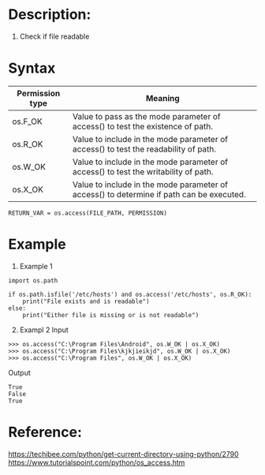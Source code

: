 # Description:
1. Check if file readable

# Syntax
|Permission type| Meaning|
|---------------|---------|
|os.F_OK        | Value to pass as the mode parameter of access() to test the existence of path.|
|os.R_OK        | Value to include in the mode parameter of access() to test the readability of path.| 
|os.W_OK        | Value to include in the mode parameter of access() to test the writability of path.| 
|os.X_OK        | Value to include in the mode parameter of access() to determine if path can be executed.| 

```
RETURN_VAR = os.access(FILE_PATH, PERMISSION)
```

# Example
1. Example 1
```
import os.path

if os.path.isfile('/etc/hosts') and os.access('/etc/hosts', os.R_OK):
    print("File exists and is readable")
else:
    print("Either file is missing or is not readable")
```
2. Exampl 2
Input
```
>>> os.access("C:\Program Files\Android", os.W_OK | os.X_OK)
>>> os.access("C:\Program Files\kjkjieikjd", os.W_OK | os.X_OK)
>>> os.access("C:\Program Files", os.W_OK | os.X_OK)
```
Output
```
True
False
True
```


# Reference:
https://techibee.com/python/get-current-directory-using-python/2790
https://www.tutorialspoint.com/python/os_access.htm
